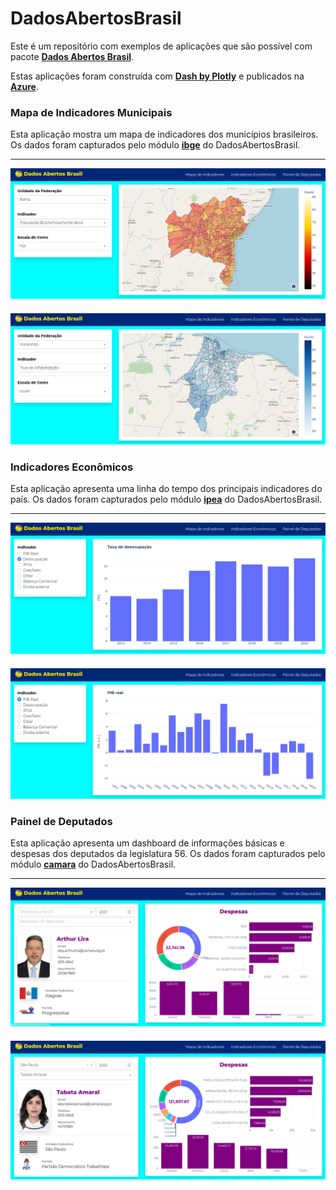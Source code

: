 # DadosAbertosBrasil

Este é um repositório com exemplos de aplicações que são possível com pacote **[Dados Abertos Brasil](https://github.com/GusFurtado/DadosAbertosBrasil)**.

Estas aplicações foram construída com **[Dash by Plotly](https://github.com/plotly/dash)** e publicados na **[Azure](https://dab-apps.azurewebsites.net/ibge)**.



### **Mapa de Indicadores Municipais**

Esta aplicação mostra um mapa de indicadores dos municípios brasileiros. Os dados foram capturados pelo módulo **[ibge](https://www.gustavofurtado.com/DadosAbertosBrasil/ibge.html)** do DadosAbertosBrasil.

---

<div align="center">
	<p style="margin-bottom: 20px">
		<img src="https://raw.githubusercontent.com/GusFurtado/DAB-Apps/master/assets/ibge_bahia.png">
	</p>
	<p style="margin-bottom: 20px">
		<img src="https://raw.githubusercontent.com/GusFurtado/DAB-Apps/master/assets/ibge_maranhao.png">
	</p>
</div>



### Indicadores Econômicos

Esta aplicação apresenta uma linha do tempo dos principais indicadores do país. Os dados foram capturados pelo módulo **[ipea](https://www.gustavofurtado.com/DadosAbertosBrasil/ipea.html)** do DadosAbertosBrasil.

---

<div align="center">
	<p style="margin-bottom: 20px">
		<img src="https://raw.githubusercontent.com/GusFurtado/DAB-Apps/master/assets/ipea_desocupacao.png">
	</p>
	<p style="margin-bottom: 20px">
		<img src="https://raw.githubusercontent.com/GusFurtado/DAB-Apps/master/assets/ipea_pib.png">
	</p>
</div>



### Painel de Deputados

Esta aplicação apresenta um dashboard de informações básicas e despesas dos deputados da legislatura 56. Os dados foram capturados pelo módulo **[camara](https://www.gustavofurtado.com/DadosAbertosBrasil/camara.html)** do DadosAbertosBrasil.

---

<div align="center">
	<p style="margin-bottom: 20px">
		<img src="https://raw.githubusercontent.com/GusFurtado/DAB-Apps/master/assets/camara_lira.png">
	</p>
	<p style="margin-bottom: 20px">
		<img src="https://raw.githubusercontent.com/GusFurtado/DAB-Apps/master/assets/camara_tabata.png">
	</p>
</div>
